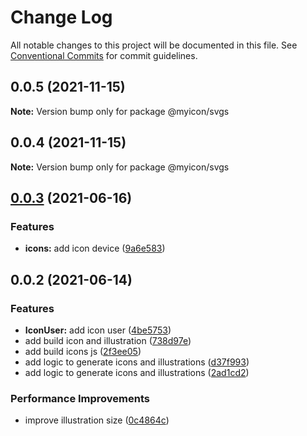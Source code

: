 # Change Log

All notable changes to this project will be documented in this file.
See [Conventional Commits](https://conventionalcommits.org) for commit guidelines.

## 0.0.5 (2021-11-15)

**Note:** Version bump only for package @myicon/svgs





## 0.0.4 (2021-11-15)

**Note:** Version bump only for package @myicon/svgs





## [0.0.3](https://github.com/akbarnafisa/my-icon/compare/@myicon/svgs@0.0.2...@myicon/svgs@0.0.3) (2021-06-16)


### Features

* **icons:** add icon device ([9a6e583](https://github.com/akbarnafisa/my-icon/commit/9a6e5839b29915d6ccfca4387df5e47222c24149))





## 0.0.2 (2021-06-14)


### Features

* **IconUser:** add icon user ([4be5753](https://github.com/akbarnafisa/my-icon/commit/4be57539e9c5c366bd473dfdd9274ec073bdd8f1))
* add build icon and illustration ([738d97e](https://github.com/akbarnafisa/my-icon/commit/738d97e95aea27685dd9bdceb223ccaa31404870))
* add build icons js ([2f3ee05](https://github.com/akbarnafisa/my-icon/commit/2f3ee05c9b8f9b11d2c688f4b94dc70ead899142))
* add logic to generate icons and illustrations ([d37f993](https://github.com/akbarnafisa/my-icon/commit/d37f993768e3966b7f768815c9673c2d6dc27f1d))
* add logic to generate icons and illustrations ([2ad1cd2](https://github.com/akbarnafisa/my-icon/commit/2ad1cd25b364dafabbe92b1bcef0098678bb5982))


### Performance Improvements

* improve illustration size ([0c4864c](https://github.com/akbarnafisa/my-icon/commit/0c4864ccc43ad01d0488c461b70d7659f7e150cc))
